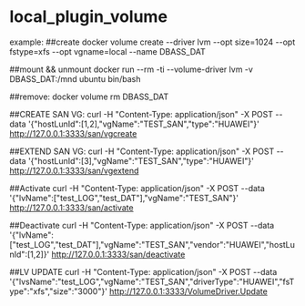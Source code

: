 # local_plugin_volume

example:
##create
docker  volume  create --driver lvm --opt size=1024 --opt  fstype=xfs --opt vgname=local --name DBASS_DAT

##mount && unmount
docker run --rm -ti --volume-driver lvm  -v DBASS_DAT:/mnd  ubuntu bin/bash 

##remove:
docker volume  rm   DBASS_DAT


##CREATE SAN VG:
curl -H "Content-Type: application/json" -X POST  --data '{"hostLunId":[1,2],"vgName":"TEST_SAN","type":"HUAWEI"}'  http://127.0.0.1:3333/san/vgcreate

##EXTEND SAN VG:
curl -H "Content-Type: application/json" -X POST  --data '{"hostLunId":[3],"vgName":"TEST_SAN","type":"HUAWEI"}'  http://127.0.0.1:3333/san/vgextend

##Activate
curl -H "Content-Type: application/json" -X POST  --data '{"lvName":["test_LOG","test_DAT"],"vgName":"TEST_SAN"}'  http://127.0.0.1:3333/san/activate

##Deactivate
curl -H "Content-Type: application/json" -X POST  --data '{"lvName":["test_LOG","test_DAT"],"vgName":"TEST_SAN","vendor":"HUAWEI","hostLunId":[1,2]}'  http://127.0.0.1:3333/san/deactivate

##LV UPDATE
curl -H "Content-Type: application/json" -X POST  --data '{"lvsName":"test_LOG","vgName":"TEST_SAN","driverType":"HUAWEI","fsType":"xfs","size":"3000"}'  http://127.0.0.1:3333/VolumeDriver.Update

